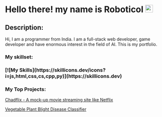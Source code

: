 # Hello there! my name is Roboticol <img src="https://media.giphy.com/media/hvRJCLFzcasrR4ia7z/giphy.gif" width="25px">

## Description:
Hi, I am a programmer from India. I am a full-stack web developer, game developer and have enormous interest in the field of AI. This is my portfolio.

### My skillset:
<h3>
[![My Skills](https://skillicons.dev/icons?i=js,html,css,cs,cpp,py)](https://skillicons.dev)
</h3>
  
### My Top Projects:
[Chadflix - A mock-up movie streaming site like Netflix](https://github.com/OishikGuha/chadflix)

[Vegetable Plant Blight Disease Classifier](https://github.com/Roboticol/Vegetable-Plant-Blight-Disease-Classifier)
